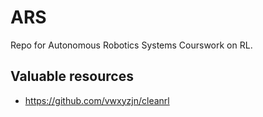 # ARS
Repo for Autonomous Robotics Systems Courswork on RL.


## Valuable resources
- https://github.com/vwxyzjn/cleanrl

